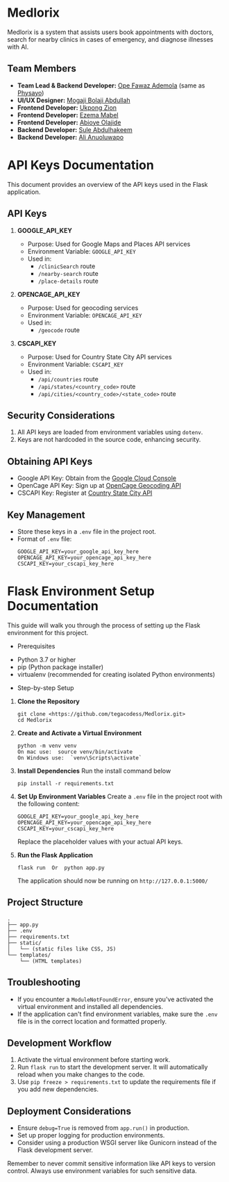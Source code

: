 # Medlorix


Medlorix is a system that assists users book appointments with doctors, search for nearby clinics in cases of emergency, and diagnose illnesses with AI.

## Team Members
- **Team Lead & Backend Developer:** [Ope Fawaz Ademola](https://github.com/Hamfit) (same as [Physayo](https://github.com/Physayo))
- **UI/UX Designer:** [Mogaji Bolaji Abdullah](https://github.com/Mogaji-Bolaji-Abdullah)
- **Frontend Developer:** [Ukpong Zion](https://github.com/tegacodess)
- **Frontend Developer:** [Ezema Mabel](https://github.com/Maiybel)
- **Frontend Developer:** [Abioye Olajide](https://github.com/Olajcodes)
- **Backend Developer:** [Sule Abdulhakeem](https://github.com/Hakimziyech18)
- **Backend Developer:** [Ali Anuoluwapo](https://github.com/Anuoluwapo25)

# API Keys Documentation

This document provides an overview of the API keys used in the Flask application.

## API Keys

1. **GOOGLE_API_KEY**
   - Purpose: Used for Google Maps and Places API services
   - Environment Variable: `GOOGLE_API_KEY`
   - Used in:
     - `/clinicSearch` route
     - `/nearby-search` route
     - `/place-details` route

2. **OPENCAGE_API_KEY**
   - Purpose: Used for geocoding services
   - Environment Variable: `OPENCAGE_API_KEY`
   - Used in:
     - `/geocode` route

3. **CSCAPI_KEY**
   - Purpose: Used for Country State City API services
   - Environment Variable: `CSCAPI_KEY`
   - Used in:
     - `/api/countries` route
     - `/api/states/<country_code>` route
     - `/api/cities/<country_code>/<state_code>` route

## Security Considerations

1. All API keys are loaded from environment variables using `dotenv`.
2. Keys are not hardcoded in the source code, enhancing security.

## Obtaining API Keys

- Google API Key: Obtain from the [Google Cloud Console](https://console.cloud.google.com/)
- OpenCage API Key: Sign up at [OpenCage Geocoding API](https://opencagedata.com/)
- CSCAPI Key: Register at [Country State City API](https://countrystatecity.in/)

## Key Management

- Store these keys in a `.env` file in the project root.
- Format of `.env` file:
  ```
  GOOGLE_API_KEY=your_google_api_key_here
  OPENCAGE_API_KEY=your_opencage_api_key_here
  CSCAPI_KEY=your_cscapi_key_here
  ```

# Flask Environment Setup Documentation

This guide will walk you through the process of setting up the Flask environment for this project.

* Prerequisites

- Python 3.7 or higher
- pip (Python package installer)
- virtualenv (recommended for creating isolated Python environments)

* Step-by-step Setup

1. **Clone the Repository**
   ```
   git clone <https://github.com/tegacodess/Medlorix.git>
   cd Medlorix
   ```

2. **Create and Activate a Virtual Environment**
   ```
   python -m venv venv
   On mac use:  source venv/bin/activate  
   On Windows use:  `venv\Scripts\activate`
   ```

3. **Install Dependencies**
    Run the install command below
   ```
   pip install -r requirements.txt
   ```

4. **Set Up Environment Variables**
   Create a `.env` file in the project root with the following content:
   ```
   GOOGLE_API_KEY=your_google_api_key_here
   OPENCAGE_API_KEY=your_opencage_api_key_here
   CSCAPI_KEY=your_cscapi_key_here
   ```
   Replace the placeholder values with your actual API keys.

5. **Run the Flask Application**
   ```
   flask run  Or  python app.py
   ```

   The application should now be running on `http://127.0.0.1:5000/`

## Project Structure

```
.
├── app.py
├── .env
├── requirements.txt
├── static/
│   └── (static files like CSS, JS)
└── templates/
    └── (HTML templates)
```

## Troubleshooting

- If you encounter a `ModuleNotFoundError`, ensure you've activated the virtual environment and installed all dependencies.
- If the application can't find environment variables, make sure the `.env` file is in the correct location and formatted properly.

## Development Workflow

1. Activate the virtual environment before starting work.
2. Run `flask run` to start the development server. It will automatically reload when you make changes to the code.
3. Use `pip freeze > requirements.txt` to update the requirements file if you add new dependencies.

## Deployment Considerations

- Ensure `debug=True` is removed from `app.run()` in production.
- Set up proper logging for production environments.
- Consider using a production WSGI server like Gunicorn instead of the Flask development server.

Remember to never commit sensitive information like API keys to version control. Always use environment variables for such sensitive data.



